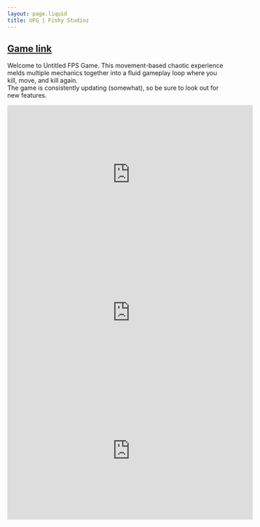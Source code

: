 ```yaml
---
layout: page.liquid
title: UFG | Fishy Studioz
---
```


## [Game link](https://www.roblox.com/games/9541558008)
Welcome to Untitled FPS Game. This movement-based chaotic experience melds multiple mechanics together into a fluid gameplay loop where you kill, move, and kill again.<br>
The game is consistently updating (somewhat), so be sure to look out for new features.
<iframe width="560" height="315" src="https://www.youtube.com/embed/w5snscTV9Jo?si=xa40DuyVc5KQfnO5" title="YouTube video player" frameborder="0" allow="accelerometer; autoplay; clipboard-write; encrypted-media; gyroscope; picture-in-picture; web-share" referrerpolicy="strict-origin-when-cross-origin" allowfullscreen></iframe><br>
<iframe width="560" height="315" src="https://www.youtube.com/embed/-Ak9i4CH4yo?si=azyIl0sT2cSpKrqd" title="YouTube video player" frameborder="0" allow="accelerometer; autoplay; clipboard-write; encrypted-media; gyroscope; picture-in-picture; web-share" referrerpolicy="strict-origin-when-cross-origin" allowfullscreen></iframe><br>
<iframe width="560" height="315" src="https://www.youtube.com/embed/odj9vMEYlFE?si=fnFKjUosQuiQOafM" title="YouTube video player" frameborder="0" allow="accelerometer; autoplay; clipboard-write; encrypted-media; gyroscope; picture-in-picture; web-share" referrerpolicy="strict-origin-when-cross-origin" allowfullscreen></iframe><br><br><br><br>